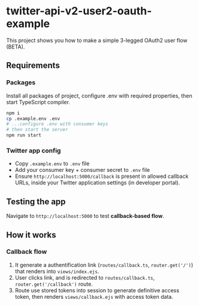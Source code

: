 # twitter-api-v2-user2-oauth-example

This project shows you how to make a simple 3-legged OAuth2 user flow (BETA).

## Requirements

### Packages

Install all packages of project, configure .env with required properties, then start TypeScript compiler.

```bash
npm i
cp .example.env .env
# ...configure .env with consumer keys
# then start the server
npm run start
```

### Twitter app config

- Copy `.example.env` to `.env` file
- Add your consumer key + consumer secret to `.env` file
- Ensure `http://localhost:5000/callback` is present in allowed callback URLs, inside your Twitter application settings (in developer portal).

## Testing the app

Navigate to `http://localhost:5000` to test **callback-based flow**.

## How it works

### Callback flow

1) It generate a authentification link (`routes/callback.ts`, `router.get('/')`) that renders into `views/index.ejs`.
2) User clicks link, and is redirected to `routes/callback.ts`, `router.get('/callback')` route.
3) Route use stored tokens into session to generate definitive access token, then renders `views/callback.ejs` with access token data.
